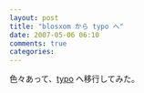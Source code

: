```yaml
---
layout: post
title: "blosxom から typo へ"
date: 2007-05-06 06:10
comments: true
categories: 
---
```

色々あって、<a href="http://typosphere.org/">typo</a> へ移行してみた。
